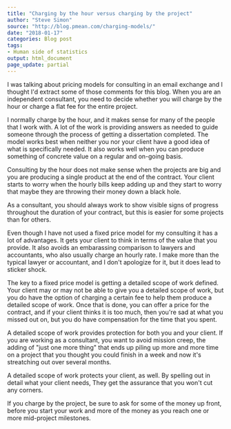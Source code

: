 ```yaml
---
title: "Charging by the hour versus charging by the project"
author: "Steve Simon"
source: "http://blog.pmean.com/charging-models/"
date: "2018-01-17"
categories: Blog post
tags:
- Human side of statistics
output: html_document
page_update: partial
---
```


I was talking about pricing models for consulting in an email exchange
and I thought I'd extract some of those comments for this blog. When you
are an independent consultant, you need to decide whether you will
charge by the hour or charge a flat fee for the entire
project.

<!---More--->

I normally charge by the hour, and it makes sense for many of the people
that I work with. A lot of the work is providing answers as needed to
guide someone through the process of getting a dissertation completed.
The model works best when neither you nor your client have a good idea
of what is specifically needed. It also works well when you can produce
something of concrete value on a regular and on-going basis.

Consulting by the hour does not make sense when the projects are big and
you are producing a single product at the end of the contract. Your
client starts to worry when the hourly bills keep adding up and they
start to worry that maybe they are throwing their money down a black
hole.

As a consultant, you should always work to show visible signs of
progress throughout the duration of your contract, but this is easier
for some projects than for others.

Even though I have not used a fixed price model for my consulting it has
a lot of advantages. It gets your client to think in terms of the value
that you provide. It also avoids an embarassing comparison to lawyers
and accountants, who also usually charge an hourly rate. I make more
than the typical lawyer or accountant, and I don't apologize for it, but
it does lead to sticker shock.

The key to a fixed price model is getting a detailed scope of work
defined. Your client may or may not be able to give you a detailed scope
of work, but you do have the option of charging a certain fee to help
them produce a detailed scope of work. Once that is done, you can offer
a price for the contract, and if your client thinks it is too much, then
you're sad at what you missed out on, but you do have compensation for
the time that you spent.

A detailed scope of work provides protection for both you and your
client. If you are working as a consultant, you want to avoid mission
creep, the adding of "just one more thing" that ends up piling up more
and more time on a project that you thought you could finish in a week
and now it's streatching out over several months.

A detailed scope of work protects your client, as well. By spelling out
in detail what your client needs, They get the assurance that you won't
cut any corners.

If you charge by the project, be sure to ask for some of the money up
front, before you start your work and more of the money as you reach one
or more mid-project milestones.




